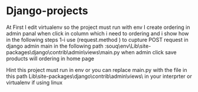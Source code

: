 # Django-projects
At First I edit virtualenv so the project must run with env
I create ordering in admin panal when click in column which i need to ordering and i show how in the following steps
1-i use (request.method ) to cupture POST request in django admin main in the following path 
:souq\env\Lib\site-packages\django\contrib\admin\views\main.py
when admin click save products will ordering in home page

Hint this project must run in env
or you can replace main.py with the file in this path Lib\site-packages\django\contrib\admin\views\ 
in your interprter or virtualenv if using linux 
